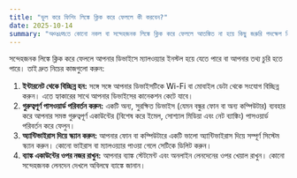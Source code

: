 ```yaml
---
title: "ভুল করে ফিশিং লিঙ্কে ক্লিক করে ফেললে কী করবেন?"
date: 2025-10-14
summary: "অજાणতে কোনো নকল বা সন্দেহজনক লিঙ্কে ক্লিক করে ফেললে আতঙ্কিত না হয়ে কিছু জরুরি পদক্ষেপ নিন।"
---
```


সন্দেহজনক লিঙ্কে ক্লিক করে ফেললে আপনার ডিভাইসে ম্যালওয়্যার ইনস্টল হয়ে যেতে পারে বা আপনার তথ্য চুরি হতে পারে। তাই দ্রুত নিচের কাজগুলো করুন:

1.  **ইন্টারনেট থেকে বিচ্ছিন্ন হন:** সঙ্গে সঙ্গে আপনার ডিভাইসটিকে Wi-Fi বা মোবাইল ডেটা থেকে সংযোগ বিচ্ছিন্ন করুন। এতে হ্যাকারের সাথে আপনার ডিভাইসের কানেকশন কেটে যাবে।
2.  **গুরুত্বপূর্ণ পাসওয়ার্ড পরিবর্তন করুন:** একটি অন্য, সুরক্ষিত ডিভাইস (যেমন বন্ধুর ফোন বা অন্য কম্পিউটার) ব্যবহার করে আপনার সমস্ত গুরুত্বপূর্ণ একাউন্টের (বিশেষ করে ইমেল, সোশ্যাল মিডিয়া এবং নেট ব্যাঙ্কিং) পাসওয়ার্ড পরিবর্তন করে ফেলুন।
3.  **অ্যান্টিভাইরাস দিয়ে স্ক্যান করুন:** আপনার ফোন বা কম্পিউটারে একটি ভালো অ্যান্টিভাইরাস দিয়ে সম্পূর্ণ সিস্টেম স্ক্যান করুন। কোনো ভাইরাস বা ম্যালওয়্যার পাওয়া গেলে সেটিকে ডিলিট করুন।
4.  **ব্যাঙ্ক একাউন্টের ওপর নজর রাখুন:** আপনার ব্যাঙ্ক স্টেটমেন্ট এবং অনলাইন লেনদেনের ওপর খেয়াল রাখুন। কোনো সন্দেহজনক লেনদেন দেখলে অবিলম্বে ব্যাঙ্কে জানান।
